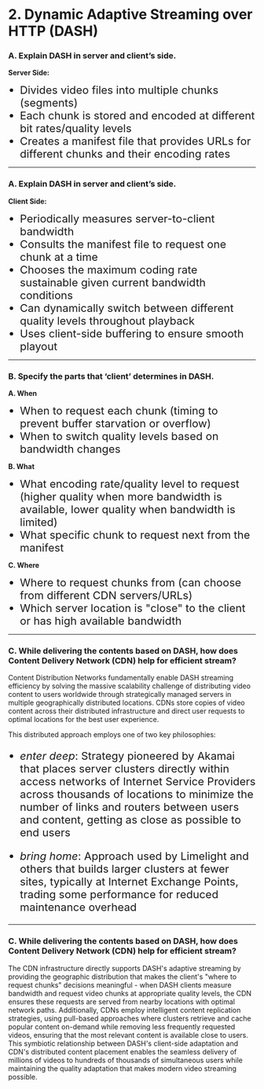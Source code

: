 <!-- ---
marp: true
theme: default
paginate: true

--- -->

# 2. Dynamic Adaptive Streaming over HTTP (DASH)

### A. Explain DASH in server and client’s side.
**Server Side:**
- Divides video files into multiple chunks (segments)
- Each chunk is stored and encoded at different bit rates/quality levels
- Creates a manifest file that provides URLs for different chunks and their encoding rates
<!-- - Stores these chunks across CDN servers for distribution -->

---

### A. Explain DASH in server and client’s side.
**Client Side:**
- Periodically measures server-to-client bandwidth
- Consults the manifest file to request one chunk at a time
- Chooses the maximum coding rate sustainable given current bandwidth conditions
- Can dynamically switch between different quality levels throughout playback
- Uses client-side buffering to ensure smooth playout

---

### B. Specify the parts that ‘client’ determines in DASH.
**A. When**
- When to request each chunk (timing to prevent buffer starvation or overflow)
- When to switch quality levels based on bandwidth changes

**B. What**
- What encoding rate/quality level to request (higher quality when more bandwidth is available, lower quality when bandwidth is limited)
- What specific chunk to request next from the manifest

**C. Where**
- Where to request chunks from (can choose from different CDN servers/URLs)
- Which server location is "close" to the client or has high available bandwidth

---

### C. While delivering the contents based on DASH, how does Content Delivery Network (CDN) help for efficient stream?

Content Distribution Networks fundamentally enable DASH streaming efficiency by solving the massive scalability challenge of distributing video content to users worldwide through strategically managed servers in multiple geographically distributed locations. CDNs store copies of video content across their distributed infrastructure and direct user requests to optimal locations for the best user experience.

This distributed approach employs one of two key philosophies:

- *enter deep*: Strategy pioneered by Akamai that places server clusters directly within access networks of Internet Service Providers across thousands of locations to minimize the number of links and routers between users and content, getting as close as possible to end users

- *bring home*: Approach used by Limelight and others that builds larger clusters at fewer sites, typically at Internet Exchange Points, trading some performance for reduced maintenance overhead

<style scoped>
li {
    font-size: 22px;
}
</style>

---

### C. While delivering the contents based on DASH, how does Content Delivery Network (CDN) help for efficient stream?


The CDN infrastructure directly supports DASH's adaptive streaming by providing the geographic distribution that makes the client's "where to request chunks" decisions meaningful - when DASH clients measure bandwidth and request video chunks at appropriate quality levels, the CDN ensures these requests are served from nearby locations with optimal network paths. Additionally, CDNs employ intelligent content replication strategies, using pull-based approaches where clusters retrieve and cache popular content on-demand while removing less frequently requested videos, ensuring that the most relevant content is available close to users. This symbiotic relationship between DASH's client-side adaptation and CDN's distributed content placement enables the seamless delivery of millions of videos to hundreds of thousands of simultaneous users while maintaining the quality adaptation that makes modern video streaming possible.

